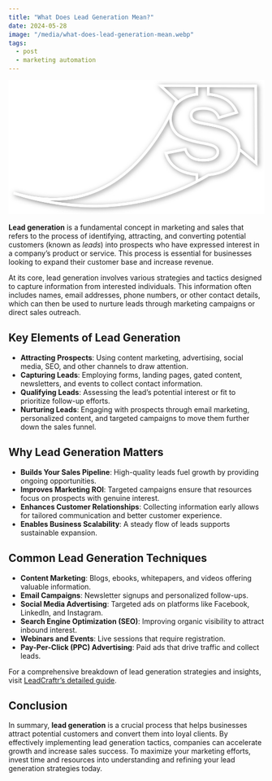 ```yaml
---
title: "What Does Lead Generation Mean?"
date: 2024-05-28
image: "/media/what-does-lead-generation-mean.webp"
tags:
  - post
  - marketing automation
---
```


![What Does Lead Generation Mean?](/media/what-does-lead-generation-mean.webp)

**Lead generation** is a fundamental concept in marketing and sales that refers to the process of identifying, attracting, and converting potential customers (known as *leads*) into prospects who have expressed interest in a company’s product or service. This process is essential for businesses looking to expand their customer base and increase revenue.

At its core, lead generation involves various strategies and tactics designed to capture information from interested individuals. This information often includes names, email addresses, phone numbers, or other contact details, which can then be used to nurture leads through marketing campaigns or direct sales outreach.

## Key Elements of Lead Generation

- **Attracting Prospects**: Using content marketing, advertising, social media, SEO, and other channels to draw attention.
- **Capturing Leads**: Employing forms, landing pages, gated content, newsletters, and events to collect contact information.
- **Qualifying Leads**: Assessing the lead’s potential interest or fit to prioritize follow-up efforts.
- **Nurturing Leads**: Engaging with prospects through email marketing, personalized content, and targeted campaigns to move them further down the sales funnel.

## Why Lead Generation Matters

- **Builds Your Sales Pipeline**: High-quality leads fuel growth by providing ongoing opportunities.
- **Improves Marketing ROI**: Targeted campaigns ensure that resources focus on prospects with genuine interest.
- **Enhances Customer Relationships**: Collecting information early allows for tailored communication and better customer experience.
- **Enables Business Scalability**: A steady flow of leads supports sustainable expansion.

## Common Lead Generation Techniques

- **Content Marketing**: Blogs, ebooks, whitepapers, and videos offering valuable information.
- **Email Campaigns**: Newsletter signups and personalized follow-ups.
- **Social Media Advertising**: Targeted ads on platforms like Facebook, LinkedIn, and Instagram.
- **Search Engine Optimization (SEO)**: Improving organic visibility to attract inbound interest.
- **Webinars and Events**: Live sessions that require registration.
- **Pay-Per-Click (PPC) Advertising**: Paid ads that drive traffic and collect leads.

For a comprehensive breakdown of lead generation strategies and insights, visit [LeadCraftr’s detailed guide](https://leadcraftr.com/posts/lead-generation/).

## Conclusion

In summary, **lead generation** is a crucial process that helps businesses attract potential customers and convert them into loyal clients. By effectively implementing lead generation tactics, companies can accelerate growth and increase sales success. To maximize your marketing efforts, invest time and resources into understanding and refining your lead generation strategies today.
